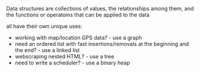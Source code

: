 Data structures are collections of values, the relationships among them, and the functions or operatoins that can be applied to the data

all have their own unique uses:

- working with map/location GPS data? - use a graph
- need an ordered list with fast insertions/removals at the beginning and the end? - use a linked list
- webscraping nested HTML? - use a tree
- need to write a scheduler? - use a binary heap

 